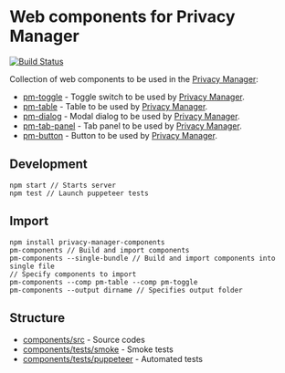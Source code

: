 # Web components for Privacy Manager

[![Build Status](https://travis-ci.com/Manvel/privacy-manager-components.svg?branch=master)](https://travis-ci.com/Manvel/privacy-manager-components)

Collection of web components to be used in the [Privacy Manager](https://chrome.google.com/webstore/detail/privacy-manager/giccehglhacakcfemddmfhdkahamfcmd):
- [pm-toggle](https://pm-components.netlify.com/pm-toggle) - Toggle switch to be used by [Privacy Manager](https://github.com/Manvel/Privacy-Manager).
- [pm-table](https://pm-components.netlify.com/pm-table) - Table to be used by [Privacy Manager](https://github.com/Manvel/Privacy-Manager).
- [pm-dialog](https://pm-components.netlify.com/pm-dialog) - Modal dialog to be used by [Privacy Manager](https://github.com/Manvel/Privacy-Manager).
- [pm-tab-panel](https://pm-components.netlify.com/pm-tab-panel) - Tab panel to be used by [Privacy Manager](https://github.com/Manvel/Privacy-Manager).
- [pm-button](https://pm-components.netlify.com/pm-button) - Button to be used by [Privacy Manager](https://github.com/Manvel/Privacy-Manager).

## Development

```
npm start // Starts server
npm test // Launch puppeteer tests
```

## Import

```
npm install privacy-manager-components
pm-components // Build and import components
pm-components --single-bundle // Build and import components into single file
// Specify components to import
pm-components --comp pm-table --comp pm-toggle
pm-components --output dirname // Specifies output folder
```

## Structure

- [components/src](components/src) - Source codes
- [components/tests/smoke](components/tests/smoke) - Smoke tests
- [components/tests/puppeteer](components/tests/puppeteer) - Automated tests
